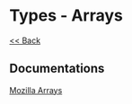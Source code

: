 # Types - Arrays

[<< Back](../README.md)

## Documentations

[Mozilla Arrays](https://developer.mozilla.org/en-US/docs/Web/JavaScript/Reference/Global_Objects/Array)